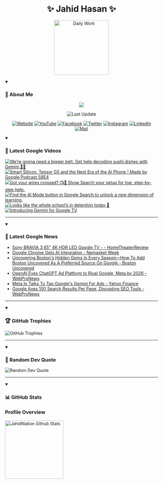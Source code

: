 <h1 align="center">✨ Jahid Hasan ✨</h1>
<p align="center">
  <img alt="Daily Work" height="180px" src="https://i.imgur.com/uhZdH9C.gif" />
</p>
<details open>
 <summary><h3>🌟 About Me</h3></summary>
<p align="center">
  <img src="https://readme-typing-svg.demolab.com/?lines=Even+if+I+fail,;I+have+to+finish,;What+I+started.;&font=Fira%20Code&center=true&width=500&height=50&color=00FF7F&vCenter=true&pause=1000&size=24" />
</p>

<p align="center">
  <img alt="Last Update" title="Last Update" src="https://img.shields.io/github/last-commit/jahidnation/jahidnation?logo=github&label=LAST+UPDATE&color=blueviolet&style=flat-square"/>
</p>

<p align="center">
  <a href="https://jahid.eu.org">
    <img alt="Website" title="Website" src="https://img.shields.io/badge/Website-000000?logo=Google-Chrome&logoColor=white&style=for-the-badge"/></a>
  <a href="https://youtube.com/@jahidnation">
    <img alt="YouTube" title="YouTube Channel" src="https://img.shields.io/badge/YouTube-FF0000?logo=YouTube&logoColor=white&style=for-the-badge"/></a>
  <a href="https://facebook.com/jahidnation">
    <img alt="Facebook" title="Facebook Page" src="https://img.shields.io/badge/Facebook-4267B2?logo=Facebook&logoColor=white&style=for-the-badge"/></a>
  <a href="https://twitter.com/jahidnation">
    <img alt="Twitter" title="Twitter Profile" src="https://img.shields.io/badge/X-000000?logo=x&logoColor=white&style=for-the-badge"/></a>
  <a href="https://instagram.com/jahidnation">
    <img alt="Instagram" title="Instagram Profile" src="https://img.shields.io/badge/Instagram-E4405F?logo=Instagram&logoColor=white&style=for-the-badge"/></a>
  <a href="https://linkedin.com/in/jahidnation">
    <img alt="LinkedIn" title="LinkedIn Profile" src="https://img.shields.io/badge/LinkedIn-0A66C2?logo=LinkedIn&logoColor=white&style=for-the-badge"/></a>
  <a href="https://mail.google.com/?hl=en&tf=cm&fs=1&to=mail@jahid.eu.org">
    <img alt="Mail" title="Mail Me" src="https://img.shields.io/badge/Email-D14836?logo=Gmail&logoColor=white&style=for-the-badge"/></a>
</p>

</details>

<details open>
 <summary><h3>🎥 Latest Google Videos</h3></summary>

<!-- BEGIN VID -->
<a href="https://www.youtube.com/shorts/3ZEPzxqH_M8">
  <picture>
    <source media="(prefers-color-scheme: dark)" srcset="https://ytcards.demolab.com/?id=3ZEPzxqH_M8&title=We%E2%80%99re+gonna+need+a+bigger+belt.+Get+help+decoding+sushi+dishes+with+Gemini+%F0%9F%8D%A3%E2%9C%A8&lang=en&timestamp=1758829682&background_color=%230d1117&title_color=%23ffffff&stats_color=%23dedede&max_title_lines=1&width=250&border_radius=5&duration=36">
    <img src="https://ytcards.demolab.com/?id=3ZEPzxqH_M8&title=We%E2%80%99re+gonna+need+a+bigger+belt.+Get+help+decoding+sushi+dishes+with+Gemini+%F0%9F%8D%A3%E2%9C%A8&lang=en&timestamp=1758829682&background_color=%23ffffff&title_color=%2324292f&stats_color=%2357606a&max_title_lines=1&width=250&border_radius=5&duration=36" alt="We’re gonna need a bigger belt. Get help decoding sushi dishes with Gemini 🍣✨" title="We’re gonna need a bigger belt. Get help decoding sushi dishes with Gemini 🍣✨">
  </picture>
</a>
<a href="https://www.youtube.com/watch?v=d89VluY2AMA">
  <picture>
    <source media="(prefers-color-scheme: dark)" srcset="https://ytcards.demolab.com/?id=d89VluY2AMA&title=Smart+Silicon%3A+Tensor+G5+and+the+Next+Era+of+the+AI+Phone+%7C+Made+by+Google+Podcast+S8E4&lang=en&timestamp=1758740926&background_color=%230d1117&title_color=%23ffffff&stats_color=%23dedede&max_title_lines=1&width=250&border_radius=5&duration=1926">
    <img src="https://ytcards.demolab.com/?id=d89VluY2AMA&title=Smart+Silicon%3A+Tensor+G5+and+the+Next+Era+of+the+AI+Phone+%7C+Made+by+Google+Podcast+S8E4&lang=en&timestamp=1758740926&background_color=%23ffffff&title_color=%2324292f&stats_color=%2357606a&max_title_lines=1&width=250&border_radius=5&duration=1926" alt="Smart Silicon: Tensor G5 and the Next Era of the AI Phone | Made by Google Podcast S8E4" title="Smart Silicon: Tensor G5 and the Next Era of the AI Phone | Made by Google Podcast S8E4">
  </picture>
</a>
<a href="https://www.youtube.com/shorts/dnlsORNx60Q">
  <picture>
    <source media="(prefers-color-scheme: dark)" srcset="https://ytcards.demolab.com/?id=dnlsORNx60Q&title=Got+your+wires+crossed%3F+%F0%9F%93%BA%F0%9F%A4%B7+Show+Search+your+setup+for+live%2C+step-by-step+help.&lang=en&timestamp=1758734140&background_color=%230d1117&title_color=%23ffffff&stats_color=%23dedede&max_title_lines=1&width=250&border_radius=5&duration=25">
    <img src="https://ytcards.demolab.com/?id=dnlsORNx60Q&title=Got+your+wires+crossed%3F+%F0%9F%93%BA%F0%9F%A4%B7+Show+Search+your+setup+for+live%2C+step-by-step+help.&lang=en&timestamp=1758734140&background_color=%23ffffff&title_color=%2324292f&stats_color=%2357606a&max_title_lines=1&width=250&border_radius=5&duration=25" alt="Got your wires crossed? 📺🤷 Show Search your setup for live, step-by-step help." title="Got your wires crossed? 📺🤷 Show Search your setup for live, step-by-step help.">
  </picture>
</a>
<a href="https://www.youtube.com/shorts/pODu1ZMPyQ0">
  <picture>
    <source media="(prefers-color-scheme: dark)" srcset="https://ytcards.demolab.com/?id=pODu1ZMPyQ0&title=Find+the+AI+Mode+button+in+Google+Search+to+unlock+a+new+dimension+of+learning.&lang=en&timestamp=1758658839&background_color=%230d1117&title_color=%23ffffff&stats_color=%23dedede&max_title_lines=1&width=250&border_radius=5&duration=20">
    <img src="https://ytcards.demolab.com/?id=pODu1ZMPyQ0&title=Find+the+AI+Mode+button+in+Google+Search+to+unlock+a+new+dimension+of+learning.&lang=en&timestamp=1758658839&background_color=%23ffffff&title_color=%2324292f&stats_color=%2357606a&max_title_lines=1&width=250&border_radius=5&duration=20" alt="Find the AI Mode button in Google Search to unlock a new dimension of learning." title="Find the AI Mode button in Google Search to unlock a new dimension of learning.">
  </picture>
</a>
<a href="https://www.youtube.com/shorts/BdXExQKW8Ws">
  <picture>
    <source media="(prefers-color-scheme: dark)" srcset="https://ytcards.demolab.com/?id=BdXExQKW8Ws&title=Looks+like+the+whole+school%E2%80%99s+in+detention+today+%F0%9F%A4%B7&lang=en&timestamp=1758571816&background_color=%230d1117&title_color=%23ffffff&stats_color=%23dedede&max_title_lines=1&width=250&border_radius=5&duration=40">
    <img src="https://ytcards.demolab.com/?id=BdXExQKW8Ws&title=Looks+like+the+whole+school%E2%80%99s+in+detention+today+%F0%9F%A4%B7&lang=en&timestamp=1758571816&background_color=%23ffffff&title_color=%2324292f&stats_color=%2357606a&max_title_lines=1&width=250&border_radius=5&duration=40" alt="Looks like the whole school’s in detention today 🤷" title="Looks like the whole school’s in detention today 🤷">
  </picture>
</a>
<a href="https://www.youtube.com/watch?v=rFH3CJgkEAw">
  <picture>
    <source media="(prefers-color-scheme: dark)" srcset="https://ytcards.demolab.com/?id=rFH3CJgkEAw&title=Introducing+Gemini+for+Google+TV&lang=en&timestamp=1758564968&background_color=%230d1117&title_color=%23ffffff&stats_color=%23dedede&max_title_lines=1&width=250&border_radius=5&duration=60">
    <img src="https://ytcards.demolab.com/?id=rFH3CJgkEAw&title=Introducing+Gemini+for+Google+TV&lang=en&timestamp=1758564968&background_color=%23ffffff&title_color=%2324292f&stats_color=%2357606a&max_title_lines=1&width=250&border_radius=5&duration=60" alt="Introducing Gemini for Google TV" title="Introducing Gemini for Google TV">
  </picture>
</a>
<!-- END VID -->

---

</details>

<details open>
 <summary><h3>📝 Latest Google News</h3></summary>

<!-- BLOG-POST-LIST:START -->
- [Sony BRAVIA 3 65&quot; 4K HDR LED Google TV - - HomeTheaterReview](https://news.google.com/rss/articles/CBMiggFBVV95cUxQaFFvMW5hOGhvMmEzSUhBNlVxLVJJaWluTUtNSUtWS0dsYW1PWmxlRnRXRmVkMGlwV2NuN1BUZktLeXd4ZlNmbnlMMExtUDhXTFRKNEpWVnMzZGgxMi0xbG81b2xSUFdJYlVnQTJ0bUJteXpQUnNvZEd5cUxiMEU0VHl3?oc=5)
- [Google Chrome Gets AI Integration - Nemasket Week](https://news.google.com/rss/articles/CBMikwFBVV95cUxNSVo4V212TkxnOTU2M1dWMVRBMFVCOVJsZzJsNGJsZXVRU3cwWmc5aDQxOEZMM09FZUJKOUJsWk95U2tFU21rdXJEeXBxUm85bDQyZktyTFVpY1BZRjRLTXVsOXVDNF9IZjhTaXR5SlZaN0V4VDU0dlk4SzZVYnp5V1RBUk1JS0pTX2toTnJFdnlnZTg?oc=5)
- [Uncovering Boston&#39;s Hidden Gems In Every Season—How To Add Boston Uncovered As A Preferred Source On Google - Boston Uncovered](https://news.google.com/rss/articles/CBMifkFVX3lxTFBrb2xXaTdJS21NS3gyaDJ3dXg4Q2lWRFhmUy1pSGt6OFVwMDFQWmFiMjU3bEZUWmFHeXpuQ0d0d1VIMTZrYzJSeEFoMVlRWDM0T0NsLVJOT1VodnhaZk5qOTJ1Tnl6YXc4Sm9IcnVIVjczQmhTbnI5QXBVX0lldw?oc=5)
- [OpenAI Eyes ChatGPT Ad Platform to Rival Google, Meta by 2026 - WebProNews](https://news.google.com/rss/articles/CBMikgFBVV95cUxPRlVMZDJ0SVkyMlZvaW1lR3Z0V2NnejNKTTBvbHNwaTYxUmxNUXJRYVFFYVF6Qml4Z2pWbWJMbUdUVlFJbnVoWDdjdlRjbVhRWFh5cERzR1NRZV9MX3lackZ6d0J3d0E5UlJzUVRkemh5OElxYmZHM2xRZ3B4MVFFU2ZKUDlTdVJzTDNfVFYtR2NVdw?oc=5)
- [Meta In Talks To Tap Google&#39;s Gemini For Ads - Yahoo Finance](https://news.google.com/rss/articles/CBMigAFBVV95cUxQR09VaUljWFVtUWN6SWtxWW12dWJmMy1ma1BxRVBMQVRBa3p2RmptYlVMSFpYLWZ6bUZCS09vLUpocnN3Z0J6aW1ud1dXLUthRDFTalo1cmZrODFqQzBmS1ZvVS14UXRVM2JjaGo0UHRVU2FEQXBjWDJyeEQ0Nk91aA?oc=5)
- [Google Axes 100 Search Results Per Page, Disrupting SEO Tools - WebProNews](https://news.google.com/rss/articles/CBMikgFBVV95cUxQOENzUHdSMkJicXNaU3duSzk1bW1scWp6UFVOb2x6MWZwUkY2VS1USGRiNEplcVlNOXo1R0lsM3IzeWRBWXFoOUdXdFd1dC1MdjNtanJFVTctNWJFdnRzS1ZZSGlyTk1oTzNGd0t0MmRObFBYYS1RcFFHZUNrM3lmS1N2ZHNpcTMzQ0s4Nm1NcDlLdw?oc=5)
<!-- BLOG-POST-LIST:END -->

---

</details>

<details open>
 <summary><h3>🏆 GitHub Trophies</h3></summary>

<img alt="GitHub Trophies" title="GitHub Trophies" src="https://github-profile-trophy.vercel.app/?username=jahidnation&column=8&theme=gruvbox&no-frame=true"/>

---

</details>

<details open>
 <summary><h3>💬 Random Dev Quote</h3></summary>

<img alt="Random Dev Quote" title="Random Dev Quote" src="https://quotes-github-readme.vercel.app/api?type=horizontal&theme=radical"/>

---

</details>

<details open> 
  <summary><h3>📊 GitHub Stats</h3></summary>

  <h3>Profile Overview</h3>
  <p>
  <img alt="JahidNation Github Stats" src="https://denvercoder1-github-readme-stats.vercel.app/api/?username=jahidnation&show_icons=true&include_all_commits=true&count_private=true&theme=react&hide_border=true&bg_color=1F222E&title_color=F85D7F&icon_color=F8D866" height="192px"/>
  </p>


